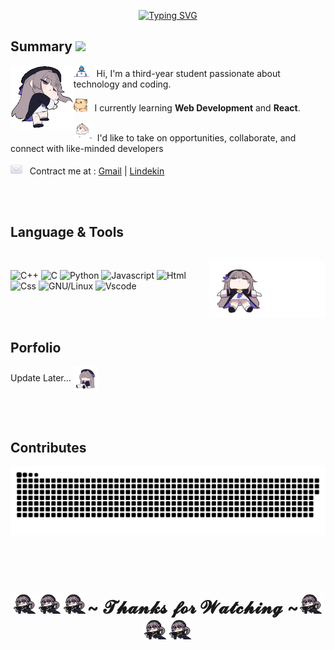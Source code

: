 <!-- Title -->
<p align="center">
<a href="https://git.io/typing-svg"><img src="https://readme-typing-svg.demolab.com?font=Fira+Code&pause=1000&color=FF6868FF&center=true&vCenter=true&repeat=false&width=435&lines=Hi👋%2C+My+name+is+Lakeserl" alt="Typing SVG" /></a>
</p>

## Summary <img src="https://media.giphy.com/media/mGcNjsfWAjY5AEZNw6/giphy.gif" width="50">

<img align="left" src="https://github.com/Lakeserl/Lakeserl/blob/main/assets/sleepy-herta.gif" alt="Herta" width="20%" />

<img alt="GIF" src="https://github.com/Lakeserl/Lakeserl/blob/main/assets/Developer.gif" width="25" /> &nbsp; Hi, I'm a third-year student passionate about technology and coding.

<img alt="GIF" src="https://github.com/Lakeserl/Lakeserl/blob/main/assets/hyperkitty.gif" width="22" />&nbsp;&nbsp; I currently learning **Web Development** and **React**.

<img alt="GIF" src="https://github.com/Lakeserl/Lakeserl/blob/main/assets/puppy.gif" width="30"/>&nbsp; I'd like to take on opportunities, collaborate, and connect with like-minded developers



<img alt="GIF" src="https://github.com/Lakeserl/Lakeserl/blob/main/assets/mail.gif" width="19"/>&nbsp;&nbsp; Contract me at : [Gmail](mailto:dinhlam18112003@gmail.com) | [Lindekin](https://www.linkedin.com/in/lâm-vũ-1a8672329/)


<br><br>

## Language & Tools 
<br>
<img align="right" src="https://github.com/Lakeserl/Lakeserl/blob/main/assets/lie-around-herta.gif" width="37%">
<p align="left">

![C++](https://img.shields.io/badge/C%2B%2B-00599C?style=flat&logo=c%2B%2B&logoColor=white)
![C](https://img.shields.io/badge/C-00599C?style=flat&logo=c&logoColor=white)
![Python](https://img.shields.io/badge/Python-FFD43B?style=flat&logo=python&logoColor=darkgreen)
![Javascript](https://img.shields.io/badge/JavaScript-323330?style=flat&logo=javascript&logoColor=F7DF1E)
![Html](https://img.shields.io/badge/HTML5-E34F26?style=flat&logo=html5&logoColor=white)
![Css](https://img.shields.io/badge/CSS3-1572B6?style=flat&logo=css3&logoColor=white)
![GNU/Linux](https://img.shields.io/badge/Linux-FCC624?style=flat&logo=linux&logoColor=black)
![Vscode](https://img.shields.io/badge/Visual_Studio_Code-0078D4?style=flat&logo=visual%20studio%20code&logoColor=white)
</p>

<br><br>

## Porfolio

Update Later... <img align="center" width="40" src="https://github.com/Lakeserl/Lakeserl/blob/main/assets/herta.gif">

<br><br>

<h2>Contributes</h2>

![snake gif](https://github.com/Lakeserl/Lakeserl/blob/output/github-snake-dark.svg)
<br><br><br><br>

<h1 align="center"><img width="40" alt="GIF" src="https://github.com/Lakeserl/Lakeserl/blob/main/assets/kurukuru-herta.gif"><img width="40" alt="GIF" src="https://github.com/Lakeserl/Lakeserl/blob/main/assets/kurukuru-herta.gif"><img width="40" alt="GIF" src="https://github.com/Lakeserl/Lakeserl/blob/main/assets/kurukuru-herta.gif">~ 𝓣𝓱𝓪𝓷𝓴𝓼 𝓯𝓸𝓻 𝓦𝓪𝓽𝓬𝓱𝓲𝓷𝓰 ~<img width="40" alt="GIF" src="https://github.com/Lakeserl/Lakeserl/blob/main/assets/kurukuru-herta.gif"><img width="40" alt="GIF" src="https://github.com/Lakeserl/Lakeserl/blob/main/assets/kurukuru-herta.gif"><img width="40" alt="GIF" src="https://github.com/Lakeserl/Lakeserl/blob/main/assets/kurukuru-herta.gif"></h1>


